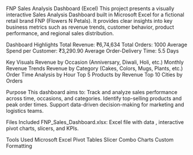 FNP Sales Analysis Dashboard (Excel)
    This project presents a visually interactive Sales Analysis Dashboard built in Microsoft Excel for a fictional retail brand FNP (Flowers N Petals). It provides clear insights into        key business metrics such as revenue trends, customer behavior, product performance, and regional sales distribution.

Dashboard Highlights
    Total Revenue: ₹6,74,634
    Total Orders: 1000
    Average Spend per Customer: ₹3,290.90
    Average Order-Delivery Time: 5.5 Days

Key Visuals
    Revenue by Occasion (Anniversary, Diwali, Holi, etc.)
    Monthly Revenue Trends
    Revenue by Category (Cakes, Colors, Mugs, Plants, etc.)
    Order Time Analysis by Hour
    Top 5 Products by Revenue
    Top 10 Cities by Orders

Purpose
    This dashboard aims to:
    Track and analyze sales performance across time, occasions, and categories.
    Identify top-selling products and peak order times.
    Support data-driven decision-making for marketing and logistics teams.

Files Included
    FNP_Sales_Dashboard.xlsx: Excel file with data , interactive pivot charts, slicers, and KPIs.

Tools Used
    Microsoft Excel
    Pivot Tables
    Slicer
    Combo Charts
    Custom Formatting

